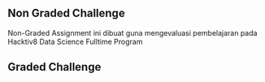 ## Non Graded Challenge
Non-Graded Assignment ini dibuat guna mengevaluasi
pembelajaran pada Hacktiv8 Data Science Fulltime
Program

## Graded Challenge
